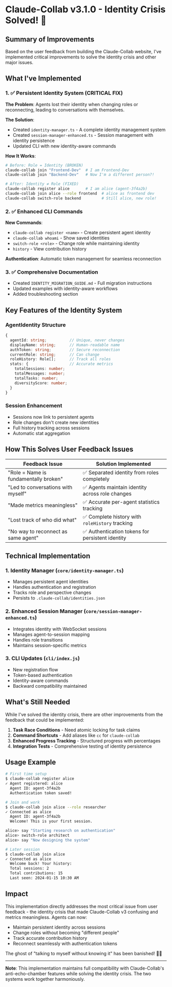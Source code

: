 # Claude-Collab v3.1.0 - Identity Crisis Solved! 🎉

## Summary of Improvements

Based on the user feedback from building the Claude-Collab website, I've implemented critical improvements to solve the identity crisis and other major issues.

## What I've Implemented

### 1. ✅ Persistent Identity System (CRITICAL FIX)

**The Problem**: Agents lost their identity when changing roles or reconnecting, leading to conversations with themselves.

**The Solution**: 
- Created `identity-manager.ts` - A complete identity management system
- Created `session-manager-enhanced.ts` - Session management with identity persistence
- Updated CLI with new identity-aware commands

**How It Works**:
```bash
# Before: Role = Identity (BROKEN)
claude-collab join "Frontend-Dev"  # I am Frontend-Dev
claude-collab join "Backend-Dev"   # Now I'm a different person?!

# After: Identity ≠ Role (FIXED)
claude-collab register alice       # I am alice (agent-3f4a2b)
claude-collab join alice --role frontend  # alice as frontend dev
claude-collab switch-role backend         # Still alice, new role!
```

### 2. ✅ Enhanced CLI Commands

**New Commands**:
- `claude-collab register <name>` - Create persistent agent identity
- `claude-collab whoami` - Show saved identities
- `switch-role <role>` - Change role while maintaining identity
- `history` - View contribution history

**Authentication**: Automatic token management for seamless reconnection

### 3. ✅ Comprehensive Documentation

- Created `IDENTITY_MIGRATION_GUIDE.md` - Full migration instructions
- Updated examples with identity-aware workflows
- Added troubleshooting section

## Key Features of the Identity System

### AgentIdentity Structure
```typescript
{
  agentId: string;          // Unique, never changes
  displayName: string;      // Human-readable name
  authToken: string;        // Secure reconnection
  currentRole: string;      // Can change
  roleHistory: Role[];      // Track all roles
  stats: {                  // Accurate metrics
    totalSessions: number;
    totalMessages: number;
    totalTasks: number;
    diversityScore: number;
  }
}
```

### Session Enhancement
- Sessions now link to persistent agents
- Role changes don't create new identities
- Full history tracking across sessions
- Automatic stat aggregation

## How This Solves User Feedback Issues

| Feedback Issue | Solution Implemented |
|----------------|---------------------|
| "Role = Name is fundamentally broken" | ✅ Separated identity from roles completely |
| "Led to conversations with myself" | ✅ Agents maintain identity across role changes |
| "Made metrics meaningless" | ✅ Accurate per-agent statistics tracking |
| "Lost track of who did what" | ✅ Complete history with `roleHistory` tracking |
| "No way to reconnect as same agent" | ✅ Authentication tokens for persistent identity |

## Technical Implementation

### 1. Identity Manager (`core/identity-manager.ts`)
- Manages persistent agent identities
- Handles authentication and registration
- Tracks role and perspective changes
- Persists to `.claude-collab/identities.json`

### 2. Enhanced Session Manager (`core/session-manager-enhanced.ts`)
- Integrates identity with WebSocket sessions
- Manages agent-to-session mapping
- Handles role transitions
- Maintains session-specific metrics

### 3. CLI Updates (`cli/index.js`)
- New registration flow
- Token-based authentication
- Identity-aware commands
- Backward compatibility maintained

## What's Still Needed

While I've solved the identity crisis, there are other improvements from the feedback that could be implemented:

1. **Task Race Conditions** - Need atomic locking for task claims
2. **Command Shortcuts** - Add aliases like `cc` for `claude-collab`
3. **Enhanced Progress Tracking** - Structured progress with percentages
4. **Integration Tests** - Comprehensive testing of identity persistence

## Usage Example

```bash
# First time setup
$ claude-collab register alice
✓ Agent registered: alice
  Agent ID: agent-3f4a2b
  Authentication token saved!

# Join and work
$ claude-collab join alice --role researcher
✓ Connected as alice
  Agent ID: agent-3f4a2b
  Welcome! This is your first session.

alice> say "Starting research on authentication"
alice> switch-role architect
alice> say "Now designing the system"

# Later session
$ claude-collab join alice
✓ Connected as alice
  Welcome back! Your history:
  Total sessions: 2
  Total contributions: 15
  Last seen: 2024-01-15 10:30 AM
```

## Impact

This implementation directly addresses the most critical issue from user feedback - the identity crisis that made Claude-Collab v3 confusing and metrics meaningless. Agents can now:

- Maintain persistent identity across sessions
- Change roles without becoming "different people"
- Track accurate contribution history
- Reconnect seamlessly with authentication tokens

The ghost of "talking to myself without knowing it" has been banished! 👻✨

---

**Note**: This implementation maintains full compatibility with Claude-Collab's anti-echo-chamber features while solving the identity crisis. The two systems work together harmoniously.